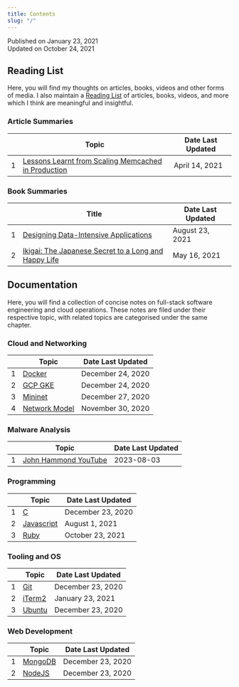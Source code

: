 ```yaml
---
title: Contents
slug: "/"
---
```


Published on January 23, 2021  
Updated on October 24, 2021

## Reading List

Here, you will find my thoughts on articles, books, videos and other forms of media. I also maintain a [Reading List](reading-list) of articles, books, videos, and more which I think are meaningful and insightful.

### Article Summaries

<div class="contentTableContainer">

|     | Topic                                                                    | Date Last Updated |
| --- | ------------------------------------------------------------------------ | ----------------- |
| 1   | [Lessons Learnt from Scaling Memcached in Production](scaling-memcached) | April 14, 2021    |

</div>

### Book Summaries

<div class="contentTableContainer">

|     | Title                                                                   | Date Last Updated |
| --- | ----------------------------------------------------------------------- | ----------------- |
| 1   | [Designing Data-Intensive Applications](reliable-scalable-maintainable) | August 23, 2021   |
| 2   | [Ikigai: The Japanese Secret to a Long and Happy Life](ikigai)          | May 16, 2021      |

</div>

## Documentation

Here, you will find a collection of concise notes on full-stack software engineering and cloud operations. These notes are filed under their respective topic, with related topics are categorised under the same chapter.

### Cloud and Networking

<div class="contentTableContainer">

|     | Topic                          | Date Last Updated |
| --- | ------------------------------ | ----------------- |
| 1   | [Docker](docker-cheatsheet)    | December 24, 2020 |
| 2   | [GCP GKE](gcp-gke-cheatsheet)  | December 24, 2020 |
| 3   | [Mininet](mininet-setup)       | December 27, 2020 |
| 4   | [Network Model](network-model) | November 30, 2020 |

</div>

### Malware Analysis

<div class="contentTableContainer">

|     | Topic                                        | Date Last Updated |
| --- | -------------------------------------------- | ----------------- |
| 1   | [John Hammond YouTube](john-hammond-malware) | 2023-08-03        |

</div>

### Programming

<div class="contentTableContainer">

|     | Topic                              | Date Last Updated |
| --- | ---------------------------------- | ----------------- |
| 1   | [C](c-cheatsheet)                  | December 23, 2020 |
| 2   | [Javascript](js-cheatsheet)        | August 1, 2021    |
| 3   | [Ruby](ruby-dependency-management) | October 23, 2021  |

</div>

### Tooling and OS

<div class="contentTableContainer">

|     | Topic                          | Date Last Updated |
| --- | ------------------------------ | ----------------- |
| 1   | [Git](git-cheatsheet)          | December 23, 2020 |
| 2   | [iTerm2](iterm2-cheatsheet)    | January 23, 2021  |
| 3   | [Ubuntu](os-ubuntu-cheatsheet) | December 23, 2020 |

</div>

### Web Development

<div class="contentTableContainer">

|     | Topic                        | Date Last Updated |
| --- | ---------------------------- | ----------------- |
| 1   | [MongoDB](mongodb-setup)     | December 23, 2020 |
| 2   | [NodeJS](nodejs-auto-reload) | December 23, 2020 |

</div>
